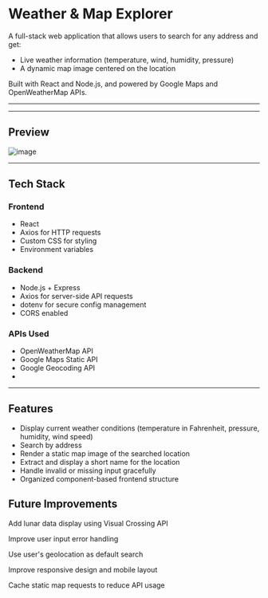 # Weather & Map Explorer

A full-stack web application that allows users to search for any address and get:
- Live weather information (temperature, wind, humidity, pressure)
- A dynamic map image centered on the location

Built with React and Node.js, and powered by Google Maps and OpenWeatherMap APIs.

---

---

## Preview

![image](https://github.com/user-attachments/assets/c0fdd1cd-5a27-4347-8b51-c076edf55697)


---

## Tech Stack

### Frontend
- React
- Axios for HTTP requests
- Custom CSS for styling
- Environment variables

### Backend
- Node.js + Express
- Axios for server-side API requests
- dotenv for secure config management
- CORS enabled

### APIs Used
- OpenWeatherMap API
- Google Maps Static API
- Google Geocoding API
- 

---

## Features

- Display current weather conditions (temperature in Fahrenheit, pressure, humidity, wind speed)
- Search by address
- Render a static map image of the searched location
- Extract and display a short name for the location
- Handle invalid or missing input gracefully
- Organized component-based frontend structure

## Future Improvements
Add lunar data display using Visual Crossing API

Improve user input error handling

Use user's geolocation as default search

Improve responsive design and mobile layout

Cache static map requests to reduce API usage


